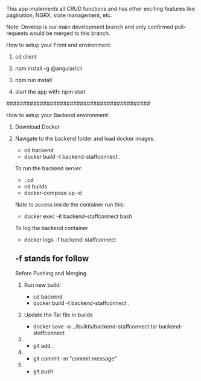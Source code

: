 This app implements all CRUD functions and has other exciting features like pagination, NGRX, state management, etc.


Note: Develop is our main development branch and only confirmed pull-requests would be merged to this branch.

How to setup your Front end environment:

1. cd client

2. npm install -g @angular/cli

3. npm run install

4. start the app with: npm start

###########################################

How to setup your Backend environment:

1. Download Docker

2. Navigate to the backend folder and load docker images.

   - cd backend
   - docker build -t backend-staffconnect .

   To run the backend server:

   - ..cd
   - cd builds
   - docker-compose up -d

   Note to access inside the container run this:

   - docker exec -it backend-staffconnect bash

   To log the backend container

   - docker logs -f backend-staffconnect

   ## -f stands for follow

   Before Pushing and Merging.

   1. Run new build:

      - cd backend
      - docker build -t backend-staffconnect .

   2. Update the Tar file in builds

      - docker save -o ../builds/backend-staffconnect.tar backend-staffconnect

   3. - git add .

   4. - git commit -m "commit message"

   5. - git push



